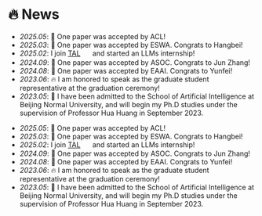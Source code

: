 # 🔥 News
<!-- _includes/news.html -->
<div class="news-scroll">
  <ul>
    <li><em>2025.05</em>: 🎉 One paper was accepted by ACL!</li>
    <li><em>2025.03</em>: 🎉 One paper was accepted by ESWA. Congrats to Hangbei!</li>
    <li><em>2025.02</em>: I join <a href="https://www.100tal.com/">TAL</a>
        <img src="{{ '/images/tal.png' | relative_url }}" style="height:1.2em; vertical-align:middle;">
        and started an LLMs internship!
    </li>
    <li><em>2024.09</em>: 🎉 One paper was accepted by ASOC. Congrats to Jun Zhang!</li>
    <li><em>2024.08</em>: 🎉 One paper was accepted by EAAI. Congrats to Yunfei!</li>
    <li><em>2023.06</em>: 🔥 I am honored to speak as the graduate student representative at the graduation ceremony!</li>
    <li><em>2023.05</em>: 🎉 I have been admitted to the School of Artificial Intelligence at Beijing Normal University,
        and will begin my Ph.D studies under the supervision of Professor Hua Huang in September 2023.</li>
  </ul>
    <ul>
    <li><em>2025.05</em>: 🎉 One paper was accepted by ACL!</li>
    <li><em>2025.03</em>: 🎉 One paper was accepted by ESWA. Congrats to Hangbei!</li>
    <li><em>2025.02</em>: I join <a href="https://www.100tal.com/">TAL</a>
        <img src="{{ '/images/tal.png' | relative_url }}" style="height:1.2em; vertical-align:middle;">
        and started an LLMs internship!
    </li>
    <li><em>2024.09</em>: 🎉 One paper was accepted by ASOC. Congrats to Jun Zhang!</li>
    <li><em>2024.08</em>: 🎉 One paper was accepted by EAAI. Congrats to Yunfei!</li>
    <li><em>2023.06</em>: 🔥 I am honored to speak as the graduate student representative at the graduation ceremony!</li>
    <li><em>2023.05</em>: 🎉 I have been admitted to the School of Artificial Intelligence at Beijing Normal University,
        and will begin my Ph.D studies under the supervision of Professor Hua Huang in September 2023.</li>
  </ul>
</div>

